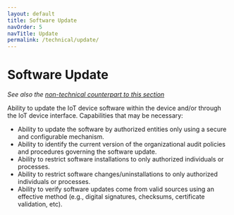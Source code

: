 ```yaml
---
layout: default
title: Software Update
navOrder: 5
navTitle: Update
permalink: /technical/update/
---
```


# Software Update

_See also the [non-technical counterpart to this section](../_8259-Control/update.md)_

Ability to update the IoT device software within the device and/or through the IoT device interface. Capabilities that may be necessary:
- Ability to update the software by authorized entities only using a secure and configurable mechanism.
- Ability to identify the current version of the organizational audit policies and procedures governing the software update. 
- Ability to restrict software installations to only authorized individuals or processes. 
- Ability to restrict software changes/uninstallations to only authorized individuals or processes. 
- Ability to verify software updates come from valid sources using an effective method (e.g., digital signatures, checksums, certificate validation, etc).

